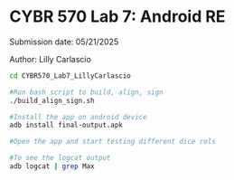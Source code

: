 # CYBR 570 Lab 7: Android RE

Submission date: 05/21/2025

Author: Lilly Carlascio


```bash
cd CYBR570_Lab7_LillyCarlascio

#Run bash script to build, align, sign
./build_align_sign.sh

#Install the app on android device
adb install final-output.apk

#Open the app and start testing different dice rols

#To see the logcat output
adb logcat | grep Max
```
